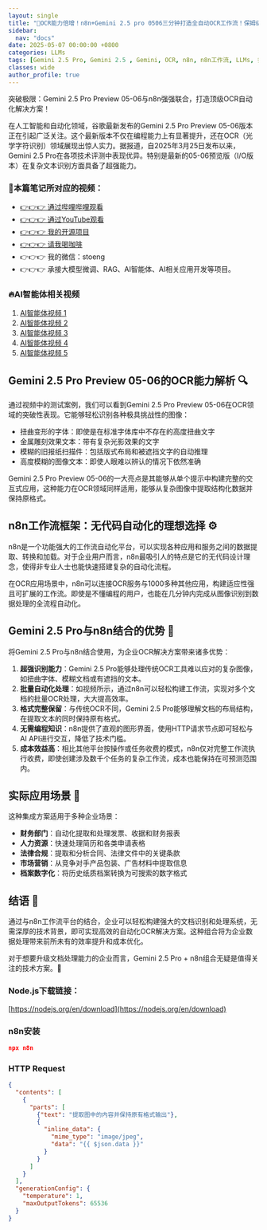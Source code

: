 ```yaml
---
layout: single
title: "🚀OCR能力倍增！n8n+Gemini 2.5 pro 0506三分钟打造全自动OCR工作流！保姆级教程搭建企业级OCR识别工作流！高难度扫描件实测Gemini2.5！不懂编程也能搭建自己的自动化工作流"
sidebar:
  nav: "docs"
date: 2025-05-07 00:00:00 +0800
categories: LLMs
tags: [Gemini 2.5 Pro, Gemini 2.5 , Gemini, OCR, n8n, n8n工作流, LLMs, 多模态大模型]
classes: wide
author_profile: true
---
```


突破极限：Gemini 2.5 Pro Preview 05-06与n8n强强联合，打造顶级OCR自动化解决方案！

在人工智能和自动化领域，谷歌最新发布的Gemini 2.5 Pro Preview 05-06版本正在引起广泛关注。这个最新版本不仅在编程能力上有显著提升，还在OCR（光学字符识别）领域展现出惊人实力。据报道，自2025年3月25日发布以来，Gemini 2.5 Pro在各项技术评测中表现优异。特别是最新的05-06预览版（I/O版本）在复杂文本识别方面具备了超强能力。

### 🚀本篇笔记所对应的视频：

- [👉👉👉 通过哔哩哔哩观看](https://www.bilibili.com/video/BV17jGdzAETg/)
- [👉👉👉 通过YouTube观看](https://youtu.be/nb87POhO6aA)
- [👉👉👉 我的开源项目](https://github.com/win4r/AISuperDomain)
- [👉👉👉 请我喝咖啡](https://ko-fi.com/aila)
- 👉👉👉 我的微信：stoeng
- 👉👉👉 承接大模型微调、RAG、AI智能体、AI相关应用开发等项目。

### 🔥AI智能体相关视频

1. [AI智能体视频 1](https://youtu.be/vYm0brFoMwA) 
2. [AI智能体视频 2](https://youtu.be/szTXELuaJos)  
3. [AI智能体视频 3](https://youtu.be/szTXELuaJos)  
4. [AI智能体视频 4](https://youtu.be/RxR3x_Uyq4c)  
5. [AI智能体视频 5](https://youtu.be/IrTEDPnEVvU)  



## Gemini 2.5 Pro Preview 05-06的OCR能力解析 🔍

通过视频中的测试案例，我们可以看到Gemini 2.5 Pro Preview 05-06在OCR领域的突破性表现。它能够轻松识别各种极具挑战性的图像：

- 扭曲变形的字体：即使是在标准字体库中不存在的高度扭曲文字
- 金属雕刻效果文本：带有复杂光影效果的文字
- 模糊的旧报纸扫描件：包括版式布局和被遮挡文字的自动推理
- 高度模糊的图像文本：即使人眼难以辨认的情况下依然准确

Gemini 2.5 Pro Preview 05-06的一大亮点是其能够从单个提示中构建完整的交互式应用，这种能力在OCR领域同样适用，能够从复杂图像中提取结构化数据并保持原格式。

## n8n工作流框架：无代码自动化的理想选择 ⚙️

n8n是一个功能强大的工作流自动化平台，可以实现各种应用和服务之间的数据提取、转换和加载。对于企业用户而言，n8n最吸引人的特点是它的无代码设计理念，使得非专业人士也能快速搭建复杂的自动化流程。

在OCR应用场景中，n8n可以连接OCR服务与1000多种其他应用，构建适应性强且可扩展的工作流。即使是不懂编程的用户，也能在几分钟内完成从图像识别到数据处理的全流程自动化。

## Gemini 2.5 Pro与n8n结合的优势 💪

将Gemini 2.5 Pro与n8n结合使用，为企业OCR解决方案带来诸多优势：

1. **超强识别能力**：Gemini 2.5 Pro能够处理传统OCR工具难以应对的复杂图像，如扭曲字体、模糊文档或有遮挡的文本。
2. **批量自动化处理**：如视频所示，通过n8n可以轻松构建工作流，实现对多个文档的批量OCR处理，大大提高效率。
3. **格式完整保留**：与传统OCR不同，Gemini 2.5 Pro能够理解文档的布局结构，在提取文本的同时保持原有格式。
4. **无需编程知识**：n8n提供了直观的图形界面，使用HTTP请求节点即可轻松与AI API进行交互，降低了技术门槛。
5. **成本效益高**：相比其他平台按操作或任务收费的模式，n8n仅对完整工作流执行收费，即使创建涉及数千个任务的复杂工作流，成本也能保持在可预测范围内。

## 实际应用场景 🏢

这种集成方案适用于多种企业场景：

- **财务部门**：自动化提取和处理发票、收据和财务报表
- **人力资源**：快速处理简历和各类申请表格
- **法律合规**：提取和分析合同、法律文件中的关键条款
- **市场营销**：从竞争对手产品包装、广告材料中提取信息
- **档案数字化**：将历史纸质档案转换为可搜索的数字格式

## 结语 📝

通过与n8n工作流平台的结合，企业可以轻松构建强大的文档识别和处理系统，无需深厚的技术背景，即可实现高效的自动化OCR解决方案。这种组合将为企业数据处理带来前所未有的效率提升和成本优化。

对于想要升级文档处理能力的企业而言，Gemini 2.5 Pro + n8n组合无疑是值得关注的技术方案。🌟

### Node.js下载链接：
[https://nodejs.org/en/download](https://nodejs.org/en/download)

### n8n安装

```json
npx n8n
```

### HTTP Request

```json
{
  "contents": [
    {
      "parts": [
        {"text": "提取图中的内容并保持原有格式输出"},
        {
          "inline_data": {
            "mime_type": "image/jpeg",
            "data": "{{ $json.data }}"
          }
        }
      ]
    }
  ],
  "generationConfig": {
    "temperature": 1,
    "maxOutputTokens": 65536
  }
}
```